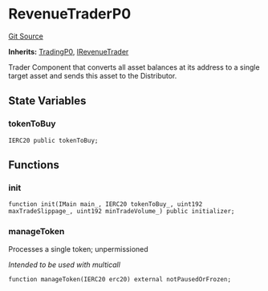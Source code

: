 # RevenueTraderP0
[Git Source](https://github.com/larrythecucumber321/protocol/blob/aabf2c9d4120808940fb3be9193cb66ea71ac351/contracts/p0/RevenueTrader.sol)

**Inherits:**
[TradingP0](/tools/docgen/src/contracts/p0/mixins/Trading.sol/abstract.TradingP0.md), [IRevenueTrader](/tools/docgen/src/contracts/interfaces/IRevenueTrader.sol/interface.IRevenueTrader.md)

Trader Component that converts all asset balances at its address to a
single target asset and sends this asset to the Distributor.


## State Variables
### tokenToBuy

```solidity
IERC20 public tokenToBuy;
```


## Functions
### init


```solidity
function init(IMain main_, IERC20 tokenToBuy_, uint192 maxTradeSlippage_, uint192 minTradeVolume_) public initializer;
```

### manageToken

Processes a single token; unpermissioned

*Intended to be used with multicall*


```solidity
function manageToken(IERC20 erc20) external notPausedOrFrozen;
```

